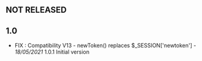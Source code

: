 
## NOT RELEASED


## 1.0

- FIX : Compatibility V13 - newToken() replaces $_SESSION['newtoken'] - *18/05/2021* 1.0.1
  Initial version
